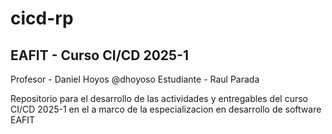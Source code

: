 # cicd-rp
## EAFIT - Curso CI/CD 2025-1
Profesor - Daniel Hoyos @dhoyoso
Estudiante - Raul Parada

Repositorio para el desarrollo de las actividades y entregables del curso CI/CD 2025-1 en el a marco de la especializacion en desarrollo de software EAFIT
